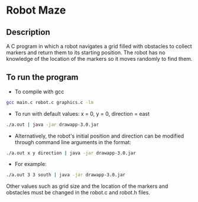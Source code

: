# Robot Maze

## Description

A C program in which a robot navigates a grid filled with obstacles to collect markers and return them to its starting position. The robot has no knowledge of the location of the markers so it moves randomly to find them.

## To run the program

- To compile with gcc

```bash
gcc main.c robot.c graphics.c -lm
```

- To run with default values: x = 0, y = 0, direction = east

```bash
./a.out | java -jar drawapp-3.0.jar
```

- Alternatively, the robot's initial position and direction can be modified through command line arguments in the format:

```bash
./a.out x y direction | java -jar drawapp-3.0.jar
```

- For example:

```bash
./a.out 3 3 south | java -jar drawapp-3.0.jar
```

Other values such as grid size and the location of the markers and obstacles must be changed in the robot.c and robot.h files.
